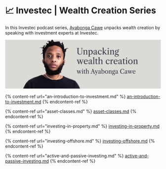 # 📈 Investec | Wealth Creation Series

In this Investec podcast series, [Ayabonga Cawe](https://www.linkedin.com/in/ayabonga-cawe-70942746/) unpacks wealth creation by speaking with investment experts at Investec.&#x20;

![](<../../.gitbook/assets/Screenshot 2022-03-20 at 15.26.54.png>)

{% content-ref url="an-introduction-to-investment.md" %}
[an-introduction-to-investment.md](an-introduction-to-investment.md)
{% endcontent-ref %}

{% content-ref url="asset-classes.md" %}
[asset-classes.md](asset-classes.md)
{% endcontent-ref %}

{% content-ref url="investing-in-property.md" %}
[investing-in-property.md](investing-in-property.md)
{% endcontent-ref %}

{% content-ref url="investing-offshore.md" %}
[investing-offshore.md](investing-offshore.md)
{% endcontent-ref %}

{% content-ref url="active-and-passive-investing.md" %}
[active-and-passive-investing.md](active-and-passive-investing.md)
{% endcontent-ref %}
